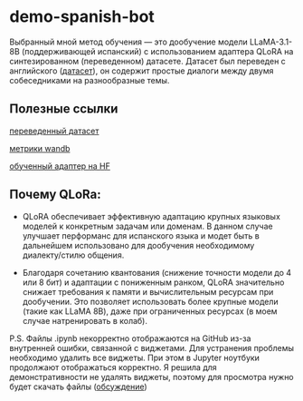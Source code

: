 # demo-spanish-bot

Выбранный мной метод обучения — это дообучение модели LLaMA-3.1-8B (поддерживающей испанский) с использованием адаптера QLoRA на синтезированном (переведенном) датасете. Датасет был переведен с английского ([датасет](https://huggingface.co/datasets/bavard/personachat_truecased)), он содержит простые диалоги между двумя собеседниками на разнообразные темы. 

## Полезные ссылки
[переведенный датасет](https://huggingface.co/datasets/alinatl/personachat_truecased-spanish)

[метрики wandb](https://wandb.ai/alinatl/huggingface/runs/8i4jo95c/workspace?nw=nwuseralinatl)

[обученный адаптер на HF](https://huggingface.co/alinatl/Llama-3.1-8B-Instruct-qlora-spanish)


## Почему QLoRa:
- QLoRA обеспечивает эффективную адаптацию крупных языковых моделей к конкретным задачам или доменам. В данном случае улучшает перформанс для испанского языка и модет быть в дальнейшем использовано для дообучения необходимому диалекту/стилю общения.

- Благодаря сочетанию квантования (снижение точности модели до 4 или 8 бит) и адаптации с пониженным ранком, QLoRA значительно снижает требования к памяти и вычислительным ресурсам при дообучении. Это позволяет использовать более крупные модели (такие как LLaMA 8B), даже при ограниченных ресурсах (в моем случае натренировать в колаб). 

P.S. Файлы .ipynb некорректно отображаются на GitHub из-за внутренней ошибки, связанной с виджетами. Для устранения проблемы необходимо удалить все виджеты. При этом в Jupyter ноутбуки продолжают отображаться корректно. Я решила для демонстративности не удалять виджеты, поэтому для просмотра нужно будет скачать файлы ([обсуждение](https://github.com/orgs/community/discussions/155944))


